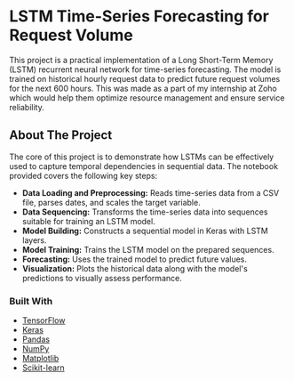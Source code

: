 # LSTM Time-Series Forecasting for Request Volume

This project is a practical implementation of a Long Short-Term Memory (LSTM) recurrent neural network for time-series forecasting. The model is trained on historical hourly request data to predict future request volumes for the next 600 hours. This was made as a part of my internship at Zoho which would help them optimize resource management and ensure service reliability.

## About The Project

The core of this project is to demonstrate how LSTMs can be effectively used to capture temporal dependencies in sequential data. The notebook provided covers the following key steps:

* **Data Loading and Preprocessing:** Reads time-series data from a CSV file, parses dates, and scales the target variable.
* **Data Sequencing:** Transforms the time-series data into sequences suitable for training an LSTM model.
* **Model Building:** Constructs a sequential model in Keras with LSTM layers.
* **Model Training:** Trains the LSTM model on the prepared sequences.
* **Forecasting:** Uses the trained model to predict future values.
* **Visualization:** Plots the historical data along with the model's predictions to visually assess performance.

### Built With

* [TensorFlow](https://www.tensorflow.org/)
* [Keras](https://keras.io/)
* [Pandas](https://pandas.pydata.org/)
* [NumPy](https://numpy.org/)
* [Matplotlib](https://matplotlib.org/)
* [Scikit-learn](https://scikit-learn.org/stable/)
